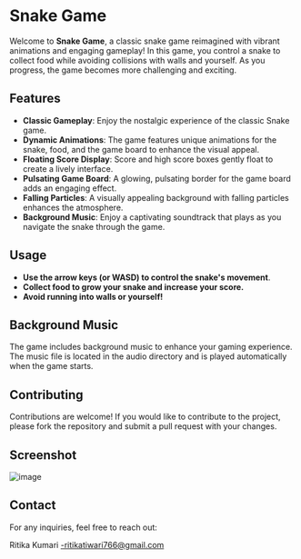 # Snake Game

Welcome to **Snake Game**, a classic snake game reimagined with vibrant animations and engaging gameplay! In this game, you control a snake to collect food while avoiding collisions with walls and yourself. As you progress, the game becomes more challenging and exciting.

## Features

- **Classic Gameplay**: Enjoy the nostalgic experience of the classic Snake game.
- **Dynamic Animations**: The game features unique animations for the snake, food, and the game board to enhance the visual appeal.
- **Floating Score Display**: Score and high score boxes gently float to create a lively interface.
- **Pulsating Game Board**: A glowing, pulsating border for the game board adds an engaging effect.
- **Falling Particles**: A visually appealing background with falling particles enhances the atmosphere.
- **Background Music**: Enjoy a captivating soundtrack that plays as you navigate the snake through the game.

## Usage
- **Use the arrow keys (or WASD) to control the snake's movement**.
- **Collect food to grow your snake and increase your score.**
- **Avoid running into walls or yourself!**
  
## Background Music
The game includes background music to enhance your gaming experience. The music file is located in the audio directory and is played automatically when the game starts.

## Contributing
Contributions are welcome! If you would like to contribute to the project, please fork the repository and submit a pull request with your changes.
## Screenshot
![image](https://github.com/user-attachments/assets/03bdf958-2fd5-4f13-9641-ae35bc5f2ad5)
## Contact
For any inquiries, feel free to reach out:

Ritika Kumari -ritikatiwari766@gmail.com
